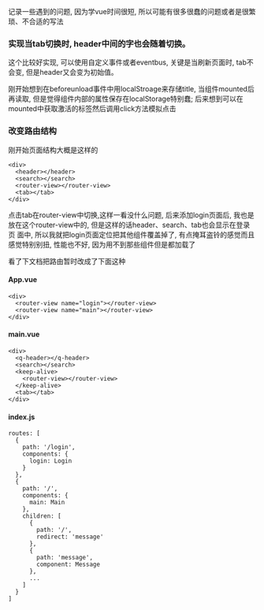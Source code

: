 记录一些遇到的问题, 因为学vue时间很短, 所以可能有很多很蠢的问题或者是很繁琐、不合适的写法

### 实现当tab切换时, header中间的字也会随着切换。     

这个比较好实现, 可以使用自定义事件或者eventbus, 关键是当刷新页面时, tab不会变, 但是header又会变为初始值。
 
刚开始想到在beforeunload事件中用localStroage来存储title, 当组件mounted后再读取, 但是觉得组件内部的属性保存在localStorage特别蠢; 后来想到可以在
mounted中获取激活的标签然后调用click方法模拟点击

### 改变路由结构

刚开始页面结构大概是这样的
```
<div>
  <header></header>
  <search></search>
  <router-view></router-view>
  <tab></tab>
</div>
```
点击tab在router-view中切换,这样一看没什么问题, 后来添加login页面后, 我也是放在这个router-view中的, 但是这样的话header、search、tab也会显示在登录页
面中, 所以我就把login页面定位把其他组件覆盖掉了, 有点掩耳盗铃的感觉而且感觉特别别扭, 性能也不好, 因为用不到那些组件但是都加载了

看了下文档把路由暂时改成了下面这种
#### App.vue
```
<div>
  <router-view name="login"></router-view>
  <router-view name="main"></router-view>
</div>
```
#### main.vue
```
<div>
  <q-header></q-header>
  <search></search>
  <keep-alive>
    <router-view></router-view>
  </keep-alive>
  <tab></tab>
</div>
```
#### index.js
```
routes: [
  {
    path: '/login',
    components: {
      login: Login
    }
  },
  {
    path: '/',
    components: {
      main: Main
    },
    children: [
      {
        path: '/',
        redirect: 'message'
      },
      {
        path: 'message',
        component: Message
      },
      ...
    ]
  }
]
```












